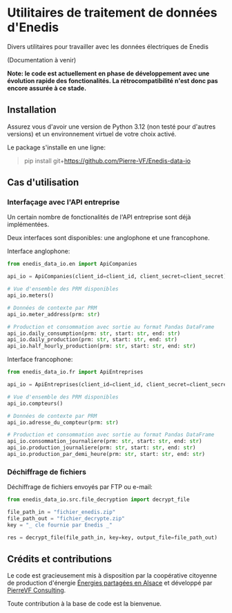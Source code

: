 # Utilitaires de traitement de données d'Enedis

Divers utilitaires pour travailler avec les données électriques de Enedis

(Documentation à venir)

**Note: le code est actuellement en phase de développement avec une évolution rapide des fonctionalités. La rétrocompatibilité n'est donc pas encore assurée à ce stade.**

## Installation

Assurez vous d'avoir une version de Python 3.12 (non testé pour d'autres versions) et un environnement virtuel de votre choix activé.

Le package s'installe en une ligne:

> pip install git+https://github.com/Pierre-VF/Enedis-data-io

## Cas d'utilisation

### Interfaçage avec l'API entreprise

Un certain nombre de fonctionalités de l'API entreprise sont déjà implémentées.

Deux interfaces sont disponibles: une anglophone et une francophone.

Interface anglophone:
```python
from enedis_data_io.en import ApiCompanies

api_io = ApiCompanies(client_id=client_id, client_secret=client_secret)

# Vue d'ensemble des PRM disponibles
api_io.meters()

# Données de contexte par PRM
api_io.meter_address(prm: str)

# Production et consommation avec sortie au format Pandas DataFrame
api_io.daily_consumption(prm: str, start: str, end: str)
api_io.daily_production(prm: str, start: str, end: str)
api_io.half_hourly_production(prm: str, start: str, end: str)

```

Interface francophone:
```python
from enedis_data_io.fr import ApiEntreprises

api_io = ApiEntreprises(client_id=client_id, client_secret=client_secret)

# Vue d'ensemble des PRM disponibles
api_io.compteurs()

# Données de contexte par PRM
api_io.adresse_du_compteur(prm: str)

# Production et consommation avec sortie au format Pandas DataFrame
api_io.consommation_journaliere(prm: str, start: str, end: str)
api_io.production_journaliere(prm: str, start: str, end: str)
api_io.production_par_demi_heure(prm: str, start: str, end: str)


```

### Déchiffrage de fichiers

Déchiffrage de fichiers envoyés par FTP ou e-mail:

```python
from enedis_data_io.src.file_decryption import decrypt_file

file_path_in = "fichier_enedis.zip"
file_path_out = "fichier_decrypte.zip"
key = "_ cle fournie par Enedis _"

res = decrypt_file(file_path_in, key=key, output_file=file_path_out)

```

## Crédits et contributions

Le code est gracieusement mis à disposition par la coopérative citoyenne de production d'énergie [Énergies partagées en Alsace](https://energies-partagees-alsace.coop/) et développé par 
[PierreVF Consulting](https://www.pierrevf.consulting/).

Toute contribution à la base de code est la bienvenue.
